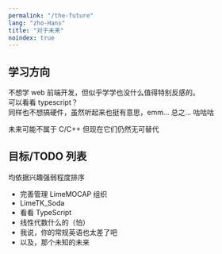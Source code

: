 ```yaml
---
permalink: "/the-future"
lang: "zho-Hans"
title: "对于未来"
noindex: true
---
```


## 学习方向

不想学 web 前端开发，但似乎学学也没什么值得特别反感的。\
可以看看 typescript？\
同样也不想搞硬件，虽然听起来也挺有意思，emm... 总之... 咕咕咕

未来可能不属于 C/C++ 但现在它们仍然无可替代

## 目标/TODO 列表

均依据兴趣强弱程度排序

- 完善管理 LimeMOCAP 组织
- LimeTK_Soda
- 看看 TypeScript
- 线性代数什么的（怕）
- 我说，你的常规英语也太差了吧
- 以及，那个未知的未来
